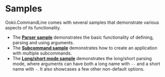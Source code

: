 # Samples

Ookii.CommandLine comes with several samples that demonstrate various aspects of its functionality.

- The [**Parser sample**](Parser) demonstrates the basic functionality of defining, parsing and
  using arguments.
- The [**Subcommand sample**](SubCommand) demonstrates how to create an application with multiple
  subcommands.
- The [**Long/short mode sample**](LongShort) demonstrates the long/short parsing mode, where
  arguments can have both a long name with `--` and a short name with `-`. It also showcases a few
  other non-default options.
